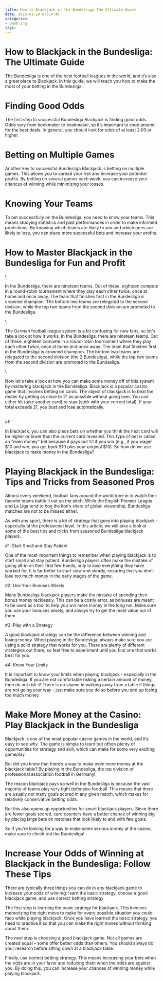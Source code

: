 ```yaml
---
title: How to Blackjack in the Bundesliga The Ultimate Guide
date: 2023-01-20 07:14:46
categories:
- Gambling
tags:
---
```



#  How to Blackjack in the Bundesliga: The Ultimate Guide

The Bundesliga is one of the best football leagues in the world, and it’s also a great place to Blackjack. In this guide, we will teach you how to make the most of your betting in the Bundesliga.

# Finding Good Odds

The first step to successful Bundesliga Blackjack is finding good odds. Odds vary from bookmaker to bookmaker, so it’s important to shop around for the best deals. In general, you should look for odds of at least 2.00 or higher.

# Betting on Multiple Games

Another key to successful Bundesliga Blackjack is betting on multiple games. This allows you to spread your risk and increase your potential profits. By betting on several games each week, you can increase your chances of winning while minimizing your losses.

# Knowing Your Teams

To bet successfully on the Bundesliga, you need to know your teams. This means studying statistics and past performances in order to make informed predictions. By knowing which teams are likely to win and which ones are likely to lose, you can place more successful bets and increase your profits.

#  How to Master Blackjack in the Bundesliga for Fun and Profit

\

In the Bundesliga, there are nineteen teams. Out of these, eighteen compete in a round-robin tournament where they play each other twice, once at home and once away. The team that finishes first in the Bundesliga is crowned champion. The bottom two teams are relegated to the second division, while the top two teams from the second division are promoted to the Bundesliga.

\

The German football league system is a bit confusing for new fans, so let's take a look at how it works. In the Bundesliga, there are nineteen teams. Out of these, eighteen compete in a round-robin tournament where they play each other twice, once at home and once away. The team that finishes first in the Bundesliga is crowned champion. The bottom two teams are relegated to the second division (the 2.Bundesliga), while the top two teams from the second division are promoted to the Bundesliga.

\

Now let's take a look at how you can make some money off of this system by mastering blackjack in the Bundesliga. Blackjack is a popular casino game that involves betting on cards. The object of blackjack is to beat the dealer by getting as close to 21 as possible without going over. You can either hit (take another card) or stay (stick with your current total). If your total exceeds 21, you bust and lose automatically.

\
a€¨

In blackjack, you can also place bets on whether you think the next card will be higher or lower than the current card revealed. This type of bet is called an "even money" bet because it pays out 1:1 if you win (e.g., if you wager $10 and win, you get back $10 plus your original $10). So how do we use blackjack to make money in the Bundesliga?

#  Playing Blackjack in the Bundesliga: Tips and Tricks from Seasoned Pros

Almost every weekend, football fans around the world tune in to watch their favorite teams battle it out on the pitch. While the English Premier League and La Liga tend to hog the lion’s share of global viewership, Bundesliga matches are not to be missed either.

As with any sport, there is a lot of strategy that goes into playing blackjack - especially at the professional level. In this article, we will take a look at some of the best tips and tricks from seasoned Bundesliga blackjack players.

#1: Start Small and Stay Patient

One of the most important things to remember when playing blackjack is to start small and stay patient. Bundesliga players often make the mistake of going all-in on their first few hands, only to lose everything they have worked for. It is far better to start slow and steady, ensuring that you don’t lose too much money in the early stages of the game.

#2: Use Your Bonuses Wisely

Many Bundesliga blackjack players make the mistake of spending their bonus money recklessly. This can be a costly error, as bonuses are meant to be used as a tool to help you win more money in the long run. Make sure you use your bonuses wisely, and always try to get the most value out of them.

#3: Play with a Strategy

A good blackjack strategy can be the difference between winning and losing money. When playing in the Bundesliga, always make sure you are using a solid strategy that works for you. There are plenty of different strategies out there, so feel free to experiment until you find one that works best for you.

#4: Know Your Limits

It is important to know your limits when playing blackjack - especially in the Bundesliga. If you are not comfortable risking a certain amount of money, then do not risk it! There is no shame in walking away from a table if things are not going your way - just make sure you do so before you end up losing too much money.

#  Make More Money at the Casino: Play Blackjack in the Bundesliga

Blackjack is one of the most popular casino games in the world, and it’s easy to see why. The game is simple to learn but offers plenty of opportunities for strategy and skill, which can make for some very exciting gameplay.

But did you know that there’s a way to make even more money at the blackjack table? By playing in the Bundesliga, the top division of professional association football in Germany!

The reason blackjack pays so well in the Bundesliga is because the vast majority of teams play very tight defensive football. This means that there are usually not many goals scored in any given match, which makes for relatively conservative betting odds.

But this also opens up opportunities for smart blackjack players. Since there are fewer goals scored, card counters have a better chance of winning big by placing large bets on matches that look likely to end with few goals.

So if you’re looking for a way to make some serious money at the casino, make sure to check out the Bundesliga!

#  Increase Your Odds of Winning at Blackjack in the Bundesliga: Follow These Tips

There are typically three things you can do in any blackjack game to increase your odds of winning: learn the basic strategy, choose a good blackjack game, and use correct betting strategy.

The first step is learning the basic strategy for blackjack. This involves memorizing the right move to make for every possible situation you could face while playing blackjack. Once you have learned the basic strategy, you need to practice it so that you can make the right moves without thinking about them.

The next step is choosing a good blackjack game. Not all games are created equal – some offer better odds than others. You should always do your research before sitting down at a blackjack table.

Finally, use correct betting strategy. This means increasing your bets when the odds are in your favor and reducing them when the odds are against you. By doing this, you can increase your chances of winning money while playing blackjack.